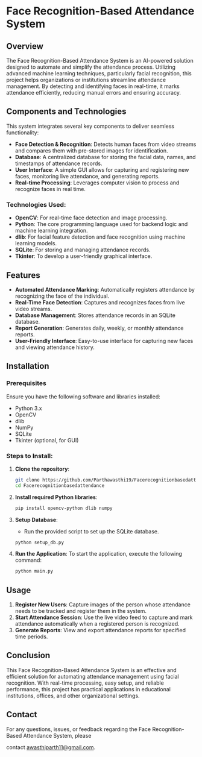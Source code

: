 # Face Recognition-Based Attendance System

## Overview
The Face Recognition-Based Attendance System is an AI-powered solution designed to automate and simplify the attendance process. Utilizing advanced machine learning techniques, particularly facial recognition, this project helps organizations or institutions streamline attendance management. By detecting and identifying faces in real-time, it marks attendance efficiently, reducing manual errors and ensuring accuracy.

## Components and Technologies
This system integrates several key components to deliver seamless functionality:
- **Face Detection & Recognition**: Detects human faces from video streams and compares them with pre-stored images for identification.
- **Database**: A centralized database for storing the facial data, names, and timestamps of attendance records.
- **User Interface**: A simple GUI allows for capturing and registering new faces, monitoring live attendance, and generating reports.
- **Real-time Processing**: Leverages computer vision to process and recognize faces in real time.

### Technologies Used:
- **OpenCV**: For real-time face detection and image processing.
- **Python**: The core programming language used for backend logic and machine learning integration.
- **dlib**: For facial feature detection and face recognition using machine learning models.
- **SQLite**: For storing and managing attendance records.
- **Tkinter**: To develop a user-friendly graphical interface.

## Features
- **Automated Attendance Marking**: Automatically registers attendance by recognizing the face of the individual.
- **Real-Time Face Detection**: Captures and recognizes faces from live video streams.
- **Database Management**: Stores attendance records in an SQLite database.
- **Report Generation**: Generates daily, weekly, or monthly attendance reports.
- **User-Friendly Interface**: Easy-to-use interface for capturing new faces and viewing attendance history.

## Installation

### Prerequisites
Ensure you have the following software and libraries installed:
- Python 3.x
- OpenCV
- dlib
- NumPy
- SQLite
- Tkinter (optional, for GUI)

### Steps to Install:
1. **Clone the repository**:
   ```bash
   git clone https://github.com/Parthawasthi19/Facerecognitionbasedattendance.git
   cd Facerecognitionbasedattendance
   ```

2. **Install required Python libraries**:
   ```bash
   pip install opencv-python dlib numpy
   ```

3. **Setup Database**:
   - Run the provided script to set up the SQLite database.
   ```bash
   python setup_db.py
   ```

4. **Run the Application**:
   To start the application, execute the following command:
   ```bash
   python main.py
   ```

## Usage
1. **Register New Users**: Capture images of the person whose attendance needs to be tracked and register them in the system.
2. **Start Attendance Session**: Use the live video feed to capture and mark attendance automatically when a registered person is recognized.
3. **Generate Reports**: View and export attendance reports for specified time periods.

## Conclusion
This Face Recognition-Based Attendance System is an effective and efficient solution for automating attendance management using facial recognition. With real-time processing, easy setup, and reliable performance, this project has practical applications in educational institutions, offices, and other organizational settings.

## Contact
For any questions, issues, or feedback regarding the Face Recognition-Based Attendance System, please

contact awasthiparth11@gmail.com.
